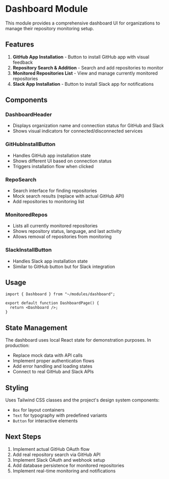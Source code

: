 # Dashboard Module

This module provides a comprehensive dashboard UI for organizations to manage their repository monitoring setup.

## Features

1. **GitHub App Installation** - Button to install GitHub app with visual feedback
2. **Repository Search & Addition** - Search and add repositories to monitor
3. **Monitored Repositories List** - View and manage currently monitored repositories
4. **Slack App Installation** - Button to install Slack app for notifications

## Components

### DashboardHeader
- Displays organization name and connection status for GitHub and Slack
- Shows visual indicators for connected/disconnected services

### GitHubInstallButton
- Handles GitHub app installation state
- Shows different UI based on connection status
- Triggers installation flow when clicked

### RepoSearch
- Search interface for finding repositories
- Mock search results (replace with actual GitHub API)
- Add repositories to monitoring list

### MonitoredRepos
- Lists all currently monitored repositories
- Shows repository status, language, and last activity
- Allows removal of repositories from monitoring

### SlackInstallButton
- Handles Slack app installation state
- Similar to GitHub button but for Slack integration

## Usage

```tsx
import { Dashboard } from "~/modules/dashboard";

export default function DashboardPage() {
  return <Dashboard />;
}
```

## State Management

The dashboard uses local React state for demonstration purposes. In production:

- Replace mock data with API calls
- Implement proper authentication flows
- Add error handling and loading states
- Connect to real GitHub and Slack APIs

## Styling

Uses Tailwind CSS classes and the project's design system components:
- `Box` for layout containers
- `Text` for typography with predefined variants
- `Button` for interactive elements

## Next Steps

1. Implement actual GitHub OAuth flow
2. Add real repository search via GitHub API
3. Implement Slack OAuth and webhook setup
4. Add database persistence for monitored repositories
5. Implement real-time monitoring and notifications

